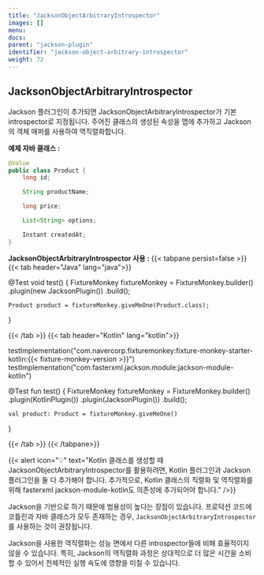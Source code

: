 ```yaml
---
title: "JacksonObjectArbitraryIntrospector"
images: []
menu:
docs:
parent: "jackson-plugin"
identifier: "jackson-object-arbitrary-introspector"
weight: 72
---
```


## JacksonObjectArbitraryIntrospector
Jackson 플러그인이 추가되면 JacksonObjectArbitraryIntrospector가 기본 introspector로 지정됩니다.
주어진 클래스의 생성된 속성을 맵에 추가하고 Jackson의 객체 매퍼를 사용하여 역직렬화합니다.

**예제 자바 클래스 :**
```java
@Value
public class Product {
    long id;

    String productName;

    long price;

    List<String> options;

    Instant createdAt;
}
```

**JacksonObjectArbitraryIntrospector 사용 :**
{{< tabpane persist=false >}}
{{< tab header="Java" lang="java">}}

@Test
void test() {
    FixtureMonkey fixtureMonkey = FixtureMonkey.builder()
        .plugin(new JacksonPlugin())
        .build();

    Product product = fixtureMonkey.giveMeOne(Product.class);
}

{{< /tab >}}
{{< tab header="Kotlin" lang="kotlin">}}

testImplementation("com.navercorp.fixturemonkey:fixture-monkey-starter-kotlin:{{< fixture-monkey-version >}}")
testImplementation("com.fasterxml.jackson.module:jackson-module-kotlin")

@Test
fun test() {
    FixtureMonkey fixtureMonkey = FixtureMonkey.builder()
        .plugin(KotlinPlugin())
        .plugin(JacksonPlugin())
        .build();

    val product: Product = fixtureMonkey.giveMeOne()
}

{{< /tab >}}
{{< /tabpane>}}

{{< alert icon="💡" text="Kotlin 클래스를 생성할 때 JacksonObjectArbitraryIntrospector를 활용하려면, Kotlin 플러그인과 Jackson 플러그인을 둘 다 추가해야 합니다. 추가적으로, Kotlin 클래스의 직렬화 및 역직렬화를 위해 fasterxml jackson-module-kotlin도 의존성에 추가되어야 합니다." />}}

Jackson을 기반으로 하기 때문에 범용성이 높다는 장점이 있습니다.
프로덕션 코드에 코틀린과 자바 클래스가 모두 존재하는 경우, `JacksonObjectArbitraryIntrospector`를 사용하는 것이 권장됩니다.

Jackson을 사용한 역직렬화는 성능 면에서 다른 introspector들에 비해 효율적이지 않을 수 있습니다. 특히, Jackson의 역직렬화 과정은 상대적으로 더 많은 시간을 소비할 수 있어서 전체적인 실행 속도에 영향을 미칠 수 있습니다.
